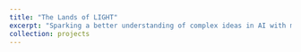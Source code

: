 ```yaml
---
title: "The Lands of LIGHT"
excerpt: "Sparking a better understanding of complex ideas in AI with metaphorical thinking.<br/><img src='/images/LIGHTS_lands.png'>"
collection: projects
---
```


 <!--
developing machine learning projects through
building an artificial world
it complements the submission with new visualization tools, which improve clarity, content delivery,
and interactivity. The key point of worldbuilding is to encourage metaphorical thinking, which can
spark a better understanding of complex ideas by associating an unfamiliar idea with one that is
commonplace. This is one of the fastest ways to build practical intuition around machine learning,
addressing the transparency and explainability issues.
-->